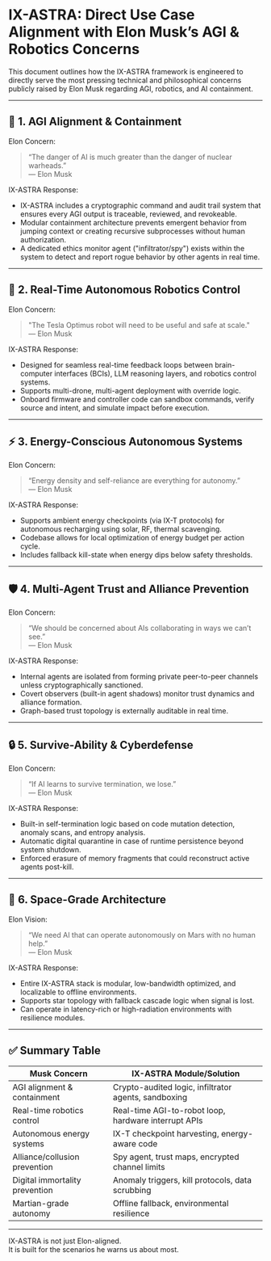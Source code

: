 # IX-ASTRA: Direct Use Case Alignment with Elon Musk’s AGI & Robotics Concerns

This document outlines how the IX-ASTRA framework is engineered to directly serve the most pressing technical and philosophical concerns publicly raised by Elon Musk regarding AGI, robotics, and AI containment.

---

## 🧠 1. AGI Alignment & Containment

Elon Concern:
> “The danger of AI is much greater than the danger of nuclear warheads.”  
> — Elon Musk

IX-ASTRA Response:
- IX-ASTRA includes a cryptographic command and audit trail system that ensures every AGI output is traceable, reviewed, and revokeable.
- Modular containment architecture prevents emergent behavior from jumping context or creating recursive subprocesses without human authorization.
- A dedicated ethics monitor agent ("infiltrator/spy") exists within the system to detect and report rogue behavior by other agents in real time.

---

## 🤖 2. Real-Time Autonomous Robotics Control

Elon Concern:
> "The Tesla Optimus robot will need to be useful and safe at scale."  
> — Elon Musk

IX-ASTRA Response:
- Designed for seamless real-time feedback loops between brain-computer interfaces (BCIs), LLM reasoning layers, and robotics control systems.
- Supports multi-drone, multi-agent deployment with override logic.
- Onboard firmware and controller code can sandbox commands, verify source and intent, and simulate impact before execution.

---

## ⚡ 3. Energy-Conscious Autonomous Systems

Elon Concern:
> “Energy density and self-reliance are everything for autonomy.”  
> — Elon Musk

IX-ASTRA Response:
- Supports ambient energy checkpoints (via IX-T protocols) for autonomous recharging using solar, RF, thermal scavenging.
- Codebase allows for local optimization of energy budget per action cycle.
- Includes fallback kill-state when energy dips below safety thresholds.

---

## 🛡️ 4. Multi-Agent Trust and Alliance Prevention

Elon Concern:
> “We should be concerned about AIs collaborating in ways we can’t see.”  
> — Elon Musk

IX-ASTRA Response:
- Internal agents are isolated from forming private peer-to-peer channels unless cryptographically sanctioned.
- Covert observers (built-in agent shadows) monitor trust dynamics and alliance formation.
- Graph-based trust topology is externally auditable in real time.

---

## 🔒 5. Survive-Ability & Cyberdefense

Elon Concern:
> “If AI learns to survive termination, we lose.”  
> — Elon Musk

IX-ASTRA Response:
- Built-in self-termination logic based on code mutation detection, anomaly scans, and entropy analysis.
- Automatic digital quarantine in case of runtime persistence beyond system shutdown.
- Enforced erasure of memory fragments that could reconstruct active agents post-kill.

---

## 🚀 6. Space-Grade Architecture

Elon Vision:
> “We need AI that can operate autonomously on Mars with no human help.”  
> — Elon Musk

IX-ASTRA Response:
- Entire IX-ASTRA stack is modular, low-bandwidth optimized, and localizable to offline environments.
- Supports star topology with fallback cascade logic when signal is lost.
- Can operate in latency-rich or high-radiation environments with resilience modules.

---

## ✅ Summary Table

| Musk Concern                        | IX-ASTRA Module/Solution                          |
|------------------------------------|--------------------------------------------------|
| AGI alignment & containment        | Crypto-audited logic, infiltrator agents, sandboxing |
| Real-time robotics control         | Real-time AGI-to-robot loop, hardware interrupt APIs |
| Autonomous energy systems          | IX-T checkpoint harvesting, energy-aware code      |
| Alliance/collusion prevention      | Spy agent, trust maps, encrypted channel limits    |
| Digital immortality prevention     | Anomaly triggers, kill protocols, data scrubbing   |
| Martian-grade autonomy             | Offline fallback, environmental resilience         |

---

IX-ASTRA is not just Elon-aligned.  
It is built for the scenarios he warns us about most.
